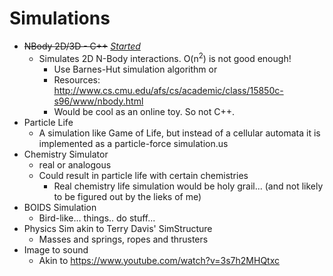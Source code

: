 # Simulations

- ~~NBody 2D/3D - C++~~ [_Started_](https://github.com/hannesojala/NBody2D)
  - Simulates 2D N-Body interactions. O(n<sup>2</sup>) is not good enough!
    - Use Barnes-Hut simulation algorithm or
    - Resources: http://www.cs.cmu.edu/afs/cs/academic/class/15850c-s96/www/nbody.html
    - Would be cool as an online toy. So not C++.
- Particle Life
  - A simulation like Game of Life, but instead of a cellular automata it is implemented as a particle-force simulation.us
- Chemistry Simulator
  - real or analogous
  - Could result in particle life with certain chemistries
    - Real chemistry life simulation would be holy grail... (and not likely to be figured out by the lieks of me)
- BOIDS Simulation
  - Bird-like... things.. do stuff...
- Physics Sim akin to Terry Davis' SimStructure
  - Masses and springs, ropes and thrusters
- Image to sound
  - Akin to https://www.youtube.com/watch?v=3s7h2MHQtxc

